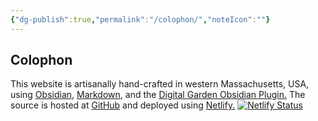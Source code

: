 ```yaml
---
{"dg-publish":true,"permalink":"/colophon/","noteIcon":""}
---
```



## Colophon

This website is artisanally hand-crafted in western Massachusetts, USA, using [Obsidian](https://obsidian.md), [Markdown](https://daringfireball.net/projects/markdown/), and the [Digital Garden Obsidian Plugin.](https://github.com/oleeskild/Obsidian-Digital-Garden) The source is hosted at [GitHub](https://github.com) and deployed using  [Netlify.](https://netflify.com)
[![Netlify Status](https://api.netlify.com/api/v1/badges/21c8730c-6f89-4948-b9fa-2aef314307cc/deploy-status)](https://app.netlify.com/sites/melodious-cascaron-fe7dfc/deploys)